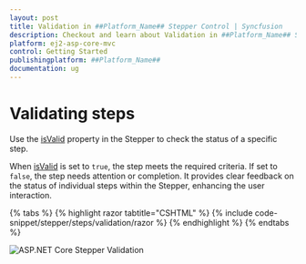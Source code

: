 ```yaml
---
layout: post
title: Validation in ##Platform_Name## Stepper Control | Syncfusion
description: Checkout and learn about Validation in ##Platform_Name## Stepper control of Syncfusion Essential JS 2 and more details.
platform: ej2-asp-core-mvc
control: Getting Started
publishingplatform: ##Platform_Name##
documentation: ug
---
```


# Validating steps 

Use the [isValid](https://help.syncfusion.com/cr/aspnetcore-js2/Syncfusion.EJ2.Navigations.Step.html#Syncfusion_EJ2_Navigations_Step_IsValid) property in the Stepper to check the status of a specific step.

When [isValid](https://help.syncfusion.com/cr/aspnetcore-js2/Syncfusion.EJ2.Navigations.Step.html#Syncfusion_EJ2_Navigations_Step_IsValid) is set to `true`, the step meets the required criteria. If set to `false`, the step needs attention or completion. It provides clear feedback on the status of individual steps within the Stepper, enhancing the user interaction.

{% tabs %}
{% highlight razor tabtitle="CSHTML" %}
{% include code-snippet/stepper/steps/validation/razor %}
{% endhighlight %}
{% endtabs %}

![ASP.NET Core Stepper Validation](images/stepper-validation.jpg)